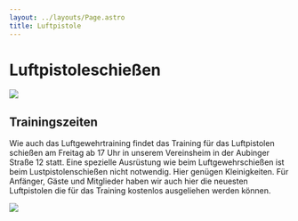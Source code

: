 ```yaml
---
layout: ../layouts/Page.astro
title: Luftpistole
---
```

# Luftpistoleschießen

![](/images/uploads/dsc03326.jpg)

## Trainingszeiten

Wie auch das Luftgewehrtraining findet das Training für das Luftpistolen schießen am Freitag ab 17 Uhr in unserem Vereinsheim in der Aubinger Straße 12 statt. Eine spezielle Ausrüstung wie beim Luftgewehrschießen ist beim Lustpistolenschießen nicht notwendig. Hier genügen Kleinigkeiten. Für Anfänger, Gäste und  Mitglieder haben wir auch hier die neuesten Luftpistolen die für das Training kostenlos ausgeliehen werden können.

![](/images/uploads/dsc03410.jpg)
